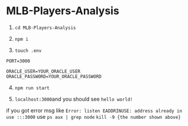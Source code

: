 # MLB-Players-Analysis

1. `cd MLB-Players-Analysis`

2. `npm i`

3. `touch .env`

```
PORT=3000

ORACLE_USER=YOUR_ORACLE_USER
ORACLE_PASSWORD=YOUR_ORACLE_PASSWORD
```

4. `npm run start`

5. `localhost:3000`and you should see `hello world!`

if you got error msg like `Error: listen EADDRINUSE: address already in use :::3000`
use `ps aux | grep node`
`kill -9 {the number shown above}`
